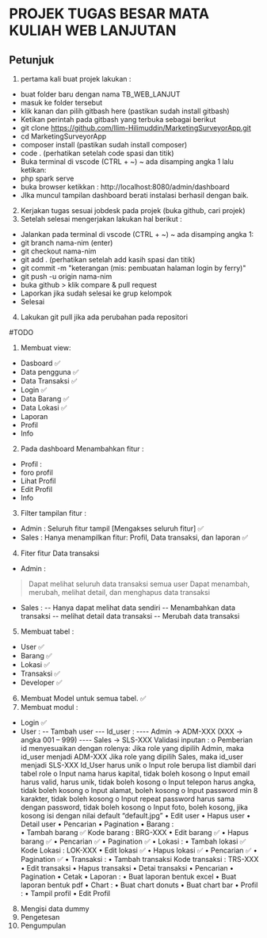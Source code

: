 # PROJEK TUGAS BESAR MATA KULIAH WEB LANJUTAN

## Petunjuk

1. pertama kali buat projek lakukan :

- buat folder baru dengan nama TB_WEB_LANJUT
- masuk ke folder tersebut
- klik kanan dan pilih gitbash here (pastikan sudah install gitbash)
- Ketikan perintah pada gitbash yang terbuka sebagai berikut
- git clone https://github.com/Ilim-Hilimuddin/MarketingSurveyorApp.git
- cd MarketingSurveyorApp
- composer install (pastikan sudah install composer)
- code . (perhatikan setelah code spasi dan titik)
- Buka terminal di vscode (CTRL + ~) ~ ada disamping angka 1 lalu ketikan:
- php spark serve
- buka browser ketikkan : http://localhost:8080/admin/dashboard
- JIka muncul tampilan dashboard berati instalasi berhasil dengan baik.

2. Kerjakan tugas sesuai jobdesk pada projek (buka github, cari projek)
3. Setelah selesai mengerjakan lakukan hal berikut :

- Jalankan pada terminal di vscode (CTRL + ~) ~ ada disamping angka 1:
- git branch nama-nim (enter)
- git checkout nama-nim
- git add . (perhatikan setelah add kasih spasi dan titik)
- git commit -m "keterangan (mis: pembuatan halaman login by ferry)"
- git push -u origin nama-nim
- buka github > klik compare & pull request
- Laporkan jika sudah selesai ke grup kelompok
- Selesai

4. Lakukan git pull jika ada perubahan pada repositori

#TODO
1. Membuat view:
- Dasboard 	✅
- Data pengguna ✅	
- Data Transaksi ✅
- Login  ✅		
- Data Barang ✅
- Data Lokasi ✅
- Laporan
- Profil
- Info 
2. Pada dashboard Menambahkan fitur :
- Profil :
- foro profil
- Lihat Profil
- Edit Profil
- Info
3. Filter tampilan fitur :
- Admin	: Seluruh fitur tampil [Mengakses seluruh fitur] ✅
- Sales	: Hanya menampilkan fitur: Profil, Data transaksi, dan laporan ✅
4. Fiter fitur Data transaksi
- Admin	: 
> Dapat melihat seluruh data transaksi semua user 
> Dapat menambah, merubah, melihat detail, dan menghapus data transaksi
- Sales	: 
-- Hanya dapat melihat data sendiri
-- Menambahkan data transaksi
-- melihat detail data transaksi
-- Merubah data transaksi
5. Membuat tabel :
- User ✅
- Barang ✅
- Lokasi ✅
- Transaksi ✅
- Developer ✅
6. Membuat Model untuk semua tabel. ✅
7. Membuat modul :
- Login  ✅
- User :
-- Tambah user
--- Id_user :
---- Admin -> ADM-XXX (XXX -> angka 001 – 999)
---- Sales -> SLS-XXX
Validasi inputan :
o	Pemberian id menyesuaikan dengan rolenya:
Jika role yang dipilih Admin, maka id_user menjadi ADM-XXX
Jika role yang dipilih Sales, maka id_user menjadi SLS-XXX
Id_User harus unik
o	Input role berupa list diambil dari tabel role
o	Input nama harus kapital, tidak boleh kosong
o	Input email harus valid, harus unik, tidak boleh kosong
o	Input telepon harus angka, tidak boleh kosong
o	Input alamat, boleh kosong
o	Input password min 8 karakter, tidak boleh kosong
o	Input repeat password harus sama dengan password, tidak boleh kosong
o	Input foto, boleh kosong, jika kosong isi dengan nilai default “default.jpg”
•	Edit user
•	Hapus user
•	Detail user
•	Pencarian
•	Pagination
•	Barang :  
•	Tambah barang ✅
Kode barang	: BRG-XXX
•	Edit barang ✅ 
•	Hapus barang ✅
•	Pencarian ✅
•	Pagination ✅ 
•	Lokasi :
•	Tambah lokasi ✅
Kode Lokasi : LOK-XXX
•	Edit lokasi ✅
•	Hapus lokasi ✅
•	Pencarian ✅
•	Pagination ✅
•	Transaksi :
•	Tambah transaksi
Kode transaksi : TRS-XXX
•	Edit transaksi
•	Hapus transaksi
•	Detai transaksi
•	Pencarian
•	Pagination
•	Cetak
•	Laporan :
•	Buat laporan bentuk excel
•	Buat laporan bentuk pdf
•	Chart :
•	Buat chart donuts
•	Buat chart bar
•	Profil :
•	Tampil profil
•	Edit Profil
8.	Mengisi data dummy
9.	Pengetesan
10.	Pengumpulan




